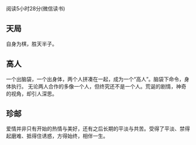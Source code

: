 阅读5小时28分(微信读书)

## 天局
自身为棋，胜天半子。

## 高人
一个出脑袋，一个出身体，两个人拼凑在一起，成为一个“高人”。脑袋下命令，身体执行。 无论两人合作的多像一个人，但终究还不是一个人。荒诞的剧情，神奇的视角，却引人深思。

## 珍邮
爱情并非只有开始的热情与美好，还有之后长期的平淡与共苦。受得了平淡、禁得起磨难、抵得住诱惑，方得始终，相伴一生。